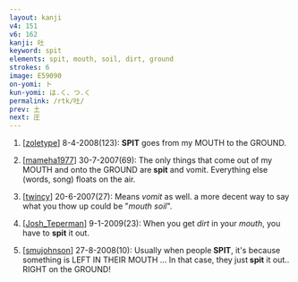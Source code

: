 ```yaml
---
layout: kanji
v4: 151
v6: 162
kanji: 吐
keyword: spit
elements: spit, mouth, soil, dirt, ground
strokes: 6
image: E59090
on-yomi: ト
kun-yomi: は.く、つ.く
permalink: /rtk/吐/
prev: 土
next: 圧
---
```


1) [<a href="http://kanji.koohii.com/profile/zoletype">zoletype</a>] 8-4-2008(123): <strong>SPIT</strong> goes from my MOUTH to the GROUND.

2) [<a href="http://kanji.koohii.com/profile/mameha1977">mameha1977</a>] 30-7-2007(69): The only things that come out of my MOUTH and onto the GROUND are<strong> spit</strong> and vomit. Everything else (words, song) floats on the air.

3) [<a href="http://kanji.koohii.com/profile/twincy">twincy</a>] 20-6-2007(27): Means <em>vomit</em> as well. a more decent way to say what you thow up could be &quot;<em>mouth</em> <em>soil</em>&quot;.

4) [<a href="http://kanji.koohii.com/profile/Josh_Teperman">Josh_Teperman</a>] 9-1-2009(23): When you get <em>dirt</em> in your <em>mouth</em>, you have to <strong>spit</strong> it out.

5) [<a href="http://kanji.koohii.com/profile/smujohnson">smujohnson</a>] 27-8-2008(10): Usually when people<strong> SPIT</strong>, it&#039;s because something is LEFT IN THEIR MOUTH ... In that case, they just<strong> spit</strong> it out.. RIGHT on the GROUND!

